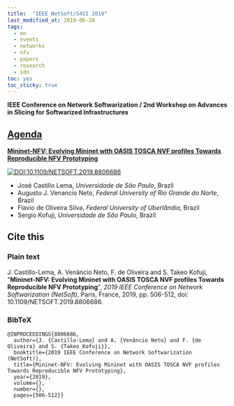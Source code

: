 ```yaml
---
title:  "IEEE NetSoft/S4SI 2019"
last_modified_at: 2019-06-28
tags:
  - en
  - events
  - networks
  - nfv
  - papers
  - research
  - sdn
toc: yes
toc_sticky: true
---
```


**IEEE Conference on Network Softwarization / 2nd Workshop on Advances in Slicing for Softwarized Infrastructures**

## [Agenda](https://intrig.dca.fee.unicamp.br/s4si2019/agenda.html)

[**Mininet-NFV: Evolving Mininet with OASIS TOSCA NVF profiles Towards Reproducible NFV Prototyping**](https://ieeexplore.ieee.org/document/8806686)

[![DOI:10.1109/NETSOFT.2019.8806686](https://zenodo.org/badge/DOI/10.1109/NETSOFT.2019.8806686.svg)](https://doi.org/10.1109/NETSOFT.2019.8806686)

 - José Castillo Lema, *Universidade de São Paulo*, Brazil
 - Augusto J. Venancio Neto, *Federal University of Rio Grande do Norte*, Brazil
 - Flavio de Oliveira Silva, *Federal University of Uberlândia*, Brazil
 - Sergio Kofuji, *Universidade de São Paulo*, Brazil

## Cite this

### Plain text
J. Castillo-Lema, A. Venâncio Neto, F. de Oliveira and S. Takeo Kofuji, "**Mininet-NFV: Evolving Mininet with OASIS TOSCA NVF profiles Towards Reproducible NFV Prototyping**", *2019 IEEE Conference on Network Softwarization (NetSoft)*, Paris, France, 2019, pp. 506-512, doi: 10.1109/NETSOFT.2019.8806686.

### BibTeX
```
@INPROCEEDINGS{8806686,
  author={J. {Castillo-Lema} and A. {Venâncio Neto} and F. {de Oliveira} and S. {Takeo Kofuji}},
  booktitle={2019 IEEE Conference on Network Softwarization (NetSoft)},
  title={Mininet-NFV: Evolving Mininet with OASIS TOSCA NVF profiles Towards Reproducible NFV Prototyping},
  year={2019},
  volume={},
  number={},
  pages={506-512}}
```
